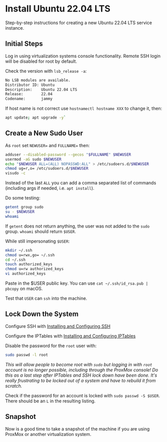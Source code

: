 # Install Ubuntu 22.04 LTS

Step-by-step instructions for creating a new Ubuntu 22.04 LTS service instance.

## Initial Steps

Log in using virtualization systems console functionality. Remote SSH login will be disabled for root by default.

Check the version with `lsb_release -a`:

```txt
No LSB modules are available.
Distributor ID: Ubuntu
Description:    Ubuntu 22.04 LTS
Release:        22.04
Codename:       jammy
```

If host name is not correct use `hostnamectl hostname XXX` to change it, then:

```sh
apt update; apt upgrade -y`
```

## Create a New Sudo User

As `root` set `NEWUSER=` and `FULLNAME=` then:

```sh
adduser --disabled-password --gecos "$FULLNAME" $NEWUSER
usermod -aG sudo $NEWUSER
echo "$NEWUSER ALL=(ALL) NOPASSWD:ALL" > /etc/sudoers.d/$NEWUSER
chmod ug=r,o= /etc/sudoers.d/$NEWUSER
visudo -c
```

Instead of the last `ALL` you can add a comma separated list of commands (including args if needed, i.e. `apt install`).

Do some testing:

```sh
getent group sudo
su - $NEWUSER
whoami
```

If `getent` does not return anything, the user was not added to the `sudo` group.  `whoami` should return `$USER`.

While still impersonating `$USER`:

```bash
mkdir ~/.ssh
chmod u=rwx,go= ~/.ssh
cd ~/.ssh
touch authorized_keys
chmod u=rw authorized_keys
vi authorized_keys
```

Paste in the $USER public key. You can use `cat ~/.ssh/id_rsa.pub | pbcopy` on macOS.

Test that `USER` can `ssh` into the machine.

## Lock Down the System

Configure SSH with [Installing and Configuring SSH](../Install/SSH.md)

Configure the IPTables with [Installing and Configuring IPTables](../Install/IPTables.md)

Disable the password for the `root` user with:

```sh
sudo passwd -l root
```

*This will allow people to become root with `sudo` but logging in with `root` account is no longer possible, including through the ProxMox console! Do this as a last step after IPTables and SSH lock down have been done.  It's really frustrating to be locked out of a system and have to rebuild it from scratch.*

Check if the password for an account is locked with `sudo passwd -S $USER`.  There should be an `L` in the resulting listing.

## Snapshot

Now is a good time to take a snapshot of the machine if you are using ProxMox or another virtualization system.
